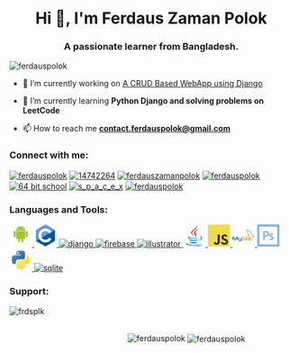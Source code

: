 <h1 align="center">Hi 👋, I'm Ferdaus Zaman Polok</h1>
<h3 align="center">A passionate learner from Bangladesh.</h3>

<p align="left"> <img src="https://komarev.com/ghpvc/?username=ferdauspolok&label=Profile%20views&color=0e75b6&style=flat" alt="ferdauspolok" /> </p>

- 🔭 I’m currently working on [A CRUD Based WebApp using Django](https://github.com/FerdausPolok/Django-JobQuestion-Site)

- 🌱 I’m currently learning **Python Django and solving problems on LeetCode**

- 📫 How to reach me **contact.ferdauspolok@gmail.com**

<h3 align="left">Connect with me:</h3>
<p align="left">
<a href="https://linkedin.com/in/ferdauspolok" target="blank"><img align="center" src="https://raw.githubusercontent.com/rahuldkjain/github-profile-readme-generator/master/src/images/icons/Social/linked-in-alt.svg" alt="ferdauspolok" height="30" width="40" /></a>
<a href="https://stackoverflow.com/users/14742264" target="blank"><img align="center" src="https://raw.githubusercontent.com/rahuldkjain/github-profile-readme-generator/master/src/images/icons/Social/stack-overflow.svg" alt="14742264" height="30" width="40" /></a>
<a href="https://fb.com/ferdauszamanpolok" target="blank"><img align="center" src="https://raw.githubusercontent.com/rahuldkjain/github-profile-readme-generator/master/src/images/icons/Social/facebook.svg" alt="ferdauszamanpolok" height="30" width="40" /></a>
<a href="https://www.behance.net/ferdauspolok" target="blank"><img align="center" src="https://raw.githubusercontent.com/rahuldkjain/github-profile-readme-generator/master/src/images/icons/Social/behance.svg" alt="ferdauspolok" height="30" width="40" /></a>
<a href="https://www.youtube.com/c/64 bit school" target="blank"><img align="center" src="https://raw.githubusercontent.com/rahuldkjain/github-profile-readme-generator/master/src/images/icons/Social/youtube.svg" alt="64 bit school" height="30" width="40" /></a>
<a href="https://www.hackerrank.com/s_p_a_c_e_x" target="blank"><img align="center" src="https://raw.githubusercontent.com/rahuldkjain/github-profile-readme-generator/master/src/images/icons/Social/hackerrank.svg" alt="s_p_a_c_e_x" height="30" width="40" /></a>
<a href="https://www.leetcode.com/ferdauspolok" target="blank"><img align="center" src="https://raw.githubusercontent.com/rahuldkjain/github-profile-readme-generator/master/src/images/icons/Social/leet-code.svg" alt="ferdauspolok" height="30" width="40" /></a>
</p>

<h3 align="left">Languages and Tools:</h3>
<p align="left"> <a href="https://developer.android.com" target="_blank" rel="noreferrer"> <img src="https://raw.githubusercontent.com/devicons/devicon/master/icons/android/android-original-wordmark.svg" alt="android" width="40" height="40"/> </a> <a href="https://www.cprogramming.com/" target="_blank" rel="noreferrer"> <img src="https://raw.githubusercontent.com/devicons/devicon/master/icons/c/c-original.svg" alt="c" width="40" height="40"/> </a> <a href="https://www.djangoproject.com/" target="_blank" rel="noreferrer"> <img src="https://cdn.worldvectorlogo.com/logos/django.svg" alt="django" width="40" height="40"/> </a> <a href="https://firebase.google.com/" target="_blank" rel="noreferrer"> <img src="https://www.vectorlogo.zone/logos/firebase/firebase-icon.svg" alt="firebase" width="40" height="40"/> </a> <a href="https://www.adobe.com/in/products/illustrator.html" target="_blank" rel="noreferrer"> <img src="https://www.vectorlogo.zone/logos/adobe_illustrator/adobe_illustrator-icon.svg" alt="illustrator" width="40" height="40"/> </a> <a href="https://www.java.com" target="_blank" rel="noreferrer"> <img src="https://raw.githubusercontent.com/devicons/devicon/master/icons/java/java-original.svg" alt="java" width="40" height="40"/> </a> <a href="https://developer.mozilla.org/en-US/docs/Web/JavaScript" target="_blank" rel="noreferrer"> <img src="https://raw.githubusercontent.com/devicons/devicon/master/icons/javascript/javascript-original.svg" alt="javascript" width="40" height="40"/> </a> <a href="https://www.mysql.com/" target="_blank" rel="noreferrer"> <img src="https://raw.githubusercontent.com/devicons/devicon/master/icons/mysql/mysql-original-wordmark.svg" alt="mysql" width="40" height="40"/> </a> <a href="https://www.photoshop.com/en" target="_blank" rel="noreferrer"> <img src="https://raw.githubusercontent.com/devicons/devicon/master/icons/photoshop/photoshop-line.svg" alt="photoshop" width="40" height="40"/> </a> <a href="https://www.python.org" target="_blank" rel="noreferrer"> <img src="https://raw.githubusercontent.com/devicons/devicon/master/icons/python/python-original.svg" alt="python" width="40" height="40"/> </a> <a href="https://www.sqlite.org/" target="_blank" rel="noreferrer"> <img src="https://www.vectorlogo.zone/logos/sqlite/sqlite-icon.svg" alt="sqlite" width="40" height="40"/> </a> </p>

<h3 align="left">Support:</h3>
<p><a href="https://www.buymeacoffee.com/frdsplk"> <img align="left" src="https://cdn.buymeacoffee.com/buttons/v2/default-yellow.png" height="50" width="210" alt="frdsplk" /></a></p><br><br>

<p><img align="left" src="https://github-readme-stats.vercel.app/api/top-langs?username=ferdauspolok&show_icons=true&locale=en&layout=compact" alt="ferdauspolok" /></p>

<p>&nbsp;<img align="center" src="https://github-readme-stats.vercel.app/api?username=ferdauspolok&show_icons=true&locale=en" alt="ferdauspolok" /></p>
